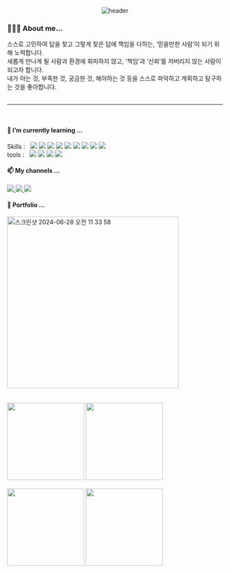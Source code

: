 <div align=center>

  ![header](https://capsule-render.vercel.app/api?type=venom&color=timeAuto&height=300&section=header&text=Hello!&fontSize=75)
  
</div>

<div>
  <h3>🙋🏻‍♀️ About me...</h3>

스스로 고민하여 답을 찾고 그렇게 찾은 답에 책임을 다하는, ‘믿을만한 사람’이 되기 위해 노력합니다. <br/>
새롭게 만나게 될 사람과 환경에 회피하지 않고, ‘책임’과 ‘신뢰’를 저버리지 않는 사람이 되고자 합니다. <br/>
내가 아는 것, 부족한 것, 궁금한 것, 해야하는 것 등을 스스로 파악하고 계획하고 탐구하는 것을 좋아합니다. <br/>
  <br/>
  <hr/>
  <br/>
  <h4>🌱 I’m currently learning ...</h4>
  Skills :&nbsp;&nbsp;
  <img src="https://img.shields.io/badge/Java-000000?style=flat-square&logoColor=white" />
  <img src="https://img.shields.io/badge/SpringBoot-6dd33f?style=flat-square&logoColor=white" />
  <img src="https://img.shields.io/badge/JSP/Servlet-d3d3d3?style=flat-square&logoColor=black" />
  <img src="https://img.shields.io/badge/React-61dafb?style=flat-square&logoColor=black" />
  <img src="https://img.shields.io/badge/JavaScript-f7df1e?style=flat-square&logoColor=black" />
  <img src="https://img.shields.io/badge/HTML/CSS-e34f26?style=flat-square&logoColor=white" />
  <img src="https://img.shields.io/badge/Oracle-f80000?style=flat-square&logoColor=white" />
  <img src="https://img.shields.io/badge/MySQL-4479a1?style=flat-square&logoColor=white" />
  <img src="https://img.shields.io/badge/MariaDB-003545?style=flat-square&logoColor=white" />
  <br/>
  tools :&nbsp;&nbsp;
    <img src="https://img.shields.io/badge/Eclipse-2c2255?style=flat-square&logo=eclipseide&logoColor=white" />
    <img src="https://img.shields.io/badge/VSCode-007acc?style=flat-square&logo=visualstudiocode&logoColor=white" />
    <img src="https://img.shields.io/badge/Android Studio-3ddc84?style=flat-square&logo=androidstudio&logoColor=black" />
    <img src="https://img.shields.io/badge/Git-F05032?style=flat-square&logo=Git&logoColor=black" />
  <br/>
  <h4>📫 My channels ...</h4>
    <a href="https://github.com/mindyhere?tab=repositories">
      <img src="https://img.shields.io/badge/GitHub-181717?style=flat-square&logo=GitHub&logoColor=white" />
    </a>
    <a href="https://velog.io/@92miindy/posts">
      <img src="https://img.shields.io/badge/Velog-20c997?style=flat-square&logo=Velog&logoColor=white" />
    </a>
    <a href="https://mindyhere.notion.site/f873e1b3db85412c8342fb213c744d2b">
      <img src="https://img.shields.io/badge/Notion-ffffff?style=flat-square&logo=notion&logoColor=black" />
    </a>
  <h4>💬 Portfolio ...</h4>
    <a href="https://docs.google.com/presentation/d/10Em0X_KApXr-J_OzUTj9J0gPptGJ8yH-k99jPsH5KPI/edit?usp=sharing">
      <img width="400" alt="스크린샷 2024-06-28 오전 11 33 58" src="https://github.com/mindyhere/mindyhere/assets/147589193/495b88d8-ebb7-42f0-8e92-4de9a8eb07c3">
    </a>
</div>  
<br/><br/>
<div align=left >
    <img height=180 src="https://github-readme-stats.vercel.app/api?username=mindyhere&show_icons=true" />
    <img height=180 src="https://github-readme-stats.vercel.app/api/top-langs/?username=mindyhere&layout=compact&exclude_repo=python-practice" />
    <br/><br/>
    <img height=180 src="http://mazassumnida.wtf/api/v2/generate_badge?boj=92miindy" />
    <img height=180 src="http://mazandi.herokuapp.com/api?handle=92miindy&theme=warm"/>


</div>


<!--
**mindyhere/mindyhere** is a ✨ _special_ ✨ repository because its `README.md` (this file) appears on your GitHub profile.

Here are some ideas to get you started:

- 🔭 I’m currently working on ...
- 🌱 I’m currently learning ...
- 👯 I’m looking to collaborate on ...
- 🤔 I’m looking for help with ...
- 💬 Ask me about ...
- 📫 How to reach me: ...
- 😄 Pronouns: ...
- ⚡ Fun fact: ...
-->
